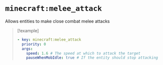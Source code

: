 # `minecraft:melee_attack`

Allows entities to make close combat melee attacks

> [!example]
> ```yaml
> - key: minecraft:melee_attack
>   priority: 0
>   args:
>     speed: 1.6 # The speed at which to attack the target
>     pauseWhenMobIdle: true # If the entity should stop attacking when the target is idle
> ```
